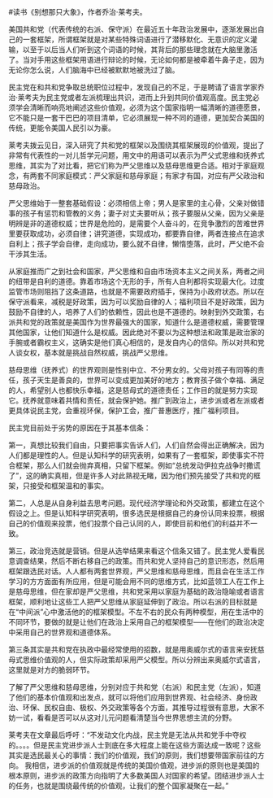 \#读书《别想那只大象》，作者乔治·莱考夫。

美国共和党（代表传统的右派、保守派）在最近五十年政治发展中，逐渐发展出自己的一套框架，所谓框架就是对某些特殊词语进行了潜移默化、无意识的定义灌输，以至于以后当人们听到这个词语的时候，其背后的那些理念就在大脑里激活了。当对手用这些框架用语进行辩论的时候，无论如何都是被牵着牛鼻子走，因为无论你怎么说，人们脑海中已经被默默地被洗过了脑。

民主党在和共和党争取总统职位过程中，发现自己的不足，于是聘请了语言学家乔治·莱考夫为民主党或者左派梳理出共识，进而上升到共同价值观高度。民主党必须学会清晰而响亮地阐述这些价值观，必须为这个国家指明一幅清晰的道德愿景，它不能只是一套干巴巴的项目清单，它必须展现一种不同的道德，更加契合美国的传统，更能令美国人民引以为豪。

莱考夫拨云见日，深入研究了共和党的框架以及围绕其框架展现的价值观，提出了非常有代表性的一对儿哲学元问题，用文中的用语可以表示为严父式思维和抚养式思维，其实为了对比看，把它们称为严父思维以及慈母思维更合适。相对于家庭观念，有两套不同家庭模式：严父家庭和慈母家庭；有家才有国，对应有严父政治和慈母政治。

严父思维始于一整套基础假设：必须相信上帝；男人是家里的主心骨，父亲对做错事的孩子有惩罚和管教的义务；妻子对丈夫要听从；孩子要服从父亲，因为父亲是明辨是非的道德权威；世界是危险的，是需要个人奋斗的，在竞争激烈的苦难世界里要获取成功，必须自律；讲究道德，实现成功，都要靠自律，两者连接点在追求自利上；孩子学会自律，走向成功，要么就不自律，懒惰堕落，此时，严父绝不会干涉其生活。

从家庭推而广之到社会和国家，严父思维和自由市场资本主义之间关系，两者之间的纽带是自利的道德。靠着市场这个无形的手，所有人自利都将实现最大化。过度监管市场则阻挡了这条道路，也就是不需要政府插手，保持为小政府状态。所以在保守派看来，减税是好政策，因为可以奖励自律的人；福利项目不是好政策，因为鼓励不自律的人，培养了人们的依赖性，因此也是不道德的。映射到外交政策，右派共和党的政策就是美国作为世界最强大的国家，知道什么是道德权威，需要管理其他国家，让他们知道什么是权威。因此绝对不要以为这种想法和政策是政治家的手腕或者霸权主义，这确实是他们真心相信的，是发自内心的信仰。所以对共和党人谈女权，基本就是挑战自然权威，挑战严父思维。

慈母思维（抚养式）的世界观则是性别中立、不分男女的。父母对孩子有同等的责任，孩子天生是善良的，世界可以变成更加美好的地方；教育孩子做个幸福、满足的人，希望别人也都快乐幸福，这是慈母式的道德责任；工作目的就是努力实现它。抚养就意味着共情和责任，就会保护她。推广到政治上，进步派或者左派或者更具体说民主党，会重视环保，保护工会，推广普惠医疗，推广福利项目。

民主党目前处于劣势的原因在于其基本信条：

第一，真想比较我们自由，只要把事实告诉人们，人们自然会得出正确解决，因为人们都是理性的人。但是认知科学的研究表明，如果有了一套框架，即使事实不符合框架，那么人们就会抛弃真相，只留下框架。例如“总统发动伊拉克战争时撒谎了”，这的确实真相，但是许多人对此熟视无睹，因为他们预先接受了共和党的框架，只接受和框架温和的事实。

第二，人总是从自身利益去思考问题。现代经济学理论和外交政策，都建立在这个假设之上。但是认知科学研究表明，很多选民是根据自己的身份认同来投票，根据自己的价值观来投票，他们投票个自己认同的人，即使目前和他们的利益并不一致。

第三，政治竞选就是营销。但是从选举结果来看这个信条又错了。民主党人爱看民意调查结果，然后不断右移自己的政策。而共和党人坚持自己的意识形态，然后用框架跟选民对话。人人都有两套世界观，严父思维和慈母思维，而且会在生活工作学习的方方面面有所应用，但是可能会用不同的思维方式，比如蓝领工人在工作上是慈母思维，但在家却是严父思维，共和党采用以家庭为基础的政治隐喻或者语言框架，顺利地让这些工人把严父思维从家庭延伸到了政治。所以右派的目标就是在“中间派”心中激活他的的框架模型。不左不右的民众有两种模型，用在生活中的不同环节，要做的就是让他们在政治上采用自己的框架模型——在他们的政治决定中采用自己的世界观和道德体系。

第三条其实是共和党在执政中最经常使用的招数，就是用奥威尔式的语言来安抚慈母式思维价值观的人，但实际政策却采用严父模型。所以分辨出来奥威尔式语言，这里就是对方的脆弱环节。

了解了严父思维和慈母思维，分别对应于共和党（右派）和民主党（左派），知道了他们的基本价值观和出发点，就可以将他们应用到世界观、社会经济、身份政治、环保、民权自由、极权、外交政策等各个方面，其推导过程很有意思，大家不妨一试，看看是否可以从这对儿元问题看清楚当今世界思想主流的分野。

莱考夫在文章最后呼吁：“不发动文化内战，民主党是无法从共和党手中夺权的。。。。但是民主党进步派人士到底在多大程度上能在这些方面达成一致呢？这些其实是选民最关心的事情：我们的价值观，我们的原则，我们想要带国家前往的方向。 我相信，进步派的价值观就是传统的美国价值观，进步派的原则也是美国的根本原则，进步派的政策方向指明了大多数美国人对国家的希望。团结进步派人士的任务，也就是围绕最传统的价值观，让我们的整个国家凝聚在一起。”

